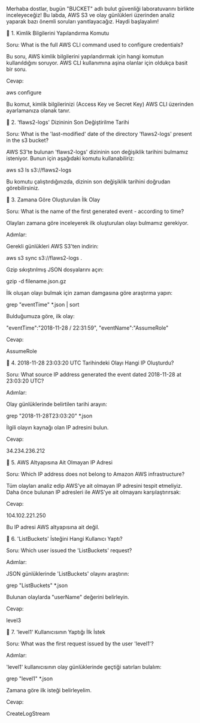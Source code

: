 Merhaba dostlar, bugün "BUCKET" adlı bulut güvenliği laboratuvarını birlikte inceleyeceğiz! Bu labda, AWS S3 ve olay günlükleri üzerinden analiz yaparak bazı önemli soruları yanıtlayacağız. Haydi başlayalım!

📌 1. Kimlik Bilgilerini Yapılandırma Komutu

Soru: What is the full AWS CLI command used to configure credentials?

Bu soru, AWS kimlik bilgilerini yapılandırmak için hangi komutun kullanıldığını soruyor. AWS CLI kullanımına aşina olanlar için oldukça basit bir soru.

Cevap:

aws configure

Bu komut, kimlik bilgilerinizi (Access Key ve Secret Key) AWS CLI üzerinden ayarlamanıza olanak tanır.

📌 2. 'flaws2-logs' Dizininin Son Değiştirilme Tarihi

Soru: What is the 'last-modified' date of the directory 'flaws2-logs' present in the s3 bucket?

AWS S3'te bulunan 'flaws2-logs' dizininin son değişiklik tarihini bulmamız isteniyor. Bunun için aşağıdaki komutu kullanabiliriz:

aws s3 ls s3://flaws2-logs

Bu komutu çalıştırdığınızda, dizinin son değişiklik tarihini doğrudan görebilirsiniz.

📌 3. Zamana Göre Oluşturulan İlk Olay

Soru: What is the name of the first generated event - according to time?

Olayları zamana göre inceleyerek ilk oluşturulan olayı bulmamız gerekiyor.

Adımlar:

Gerekli günlükleri AWS S3'ten indirin:

aws s3 sync s3://flaws2-logs .

Gzip sıkıştırılmış JSON dosyalarını açın:

gzip -d filename.json.gz

İlk oluşan olayı bulmak için zaman damgasına göre araştırma yapın:

grep "eventTime" *.json | sort

Bulduğumuza göre, ilk olay:

"eventTime":"2018-11-28 / 22:31:59", "eventName":"AssumeRole"

Cevap:

AssumeRole

📌 4. 2018-11-28 23:03:20 UTC Tarihindeki Olayı Hangi IP Oluşturdu?

Soru: What source IP address generated the event dated 2018-11-28 at 23:03:20 UTC?

Adımlar:

Olay günlüklerinde belirtilen tarihi arayın:

grep "2018-11-28T23:03:20" *.json

İlgili olayın kaynağı olan IP adresini bulun.

Cevap:

34.234.236.212

📌 5. AWS Altyapısına Ait Olmayan IP Adresi

Soru: Which IP address does not belong to Amazon AWS infrastructure?

Tüm olayları analiz edip AWS'ye ait olmayan IP adresini tespit etmeliyiz. Daha önce bulunan IP adresleri ile AWS'ye ait olmayanı karşılaştırırsak:

Cevap:

104.102.221.250

Bu IP adresi AWS altyapısına ait değil.

📌 6. 'ListBuckets' İsteğini Hangi Kullanıcı Yaptı?

Soru: Which user issued the 'ListBuckets' request?

Adımlar:

JSON günlüklerinde 'ListBuckets' olayını araştırın:

grep "ListBuckets" *.json

Bulunan olaylarda "userName" değerini belirleyin.

Cevap:

level3

📌 7. 'level1' Kullanıcısının Yaptığı İlk İstek

Soru: What was the first request issued by the user 'level1'?

Adımlar:

'level1' kullanıcısının olay günlüklerinde geçtiği satırları bulalım:

grep "level1" *.json

Zamana göre ilk isteği belirleyelim.

Cevap:

CreateLogStream
